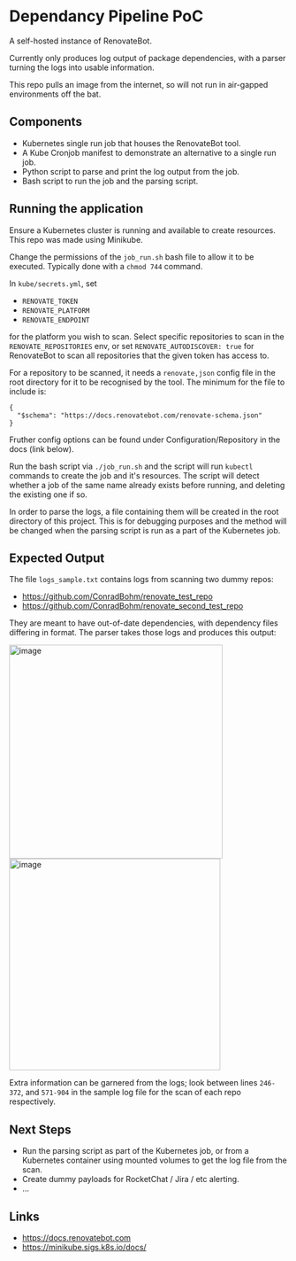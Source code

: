 # Dependancy Pipeline PoC

A self-hosted instance of RenovateBot.

Currently only produces log output of package dependencies, with a parser turning the logs into usable information.

This repo pulls an image from the internet, so will not run in air-gapped environments off the bat.

## Components
- Kubernetes single run job that houses the RenovateBot tool.
- A Kube Cronjob manifest to demonstrate an alternative to a single run job.
- Python script to parse and print the log output from the job.
- Bash script to run the job and the parsing script.

## Running the application
Ensure a Kubernetes cluster is running and available to create resources. This repo was made using Minikube.

Change the permissions of the `job_run.sh` bash file to allow it to be executed. Typically done with a `chmod 744` command.

In `kube/secrets.yml`, set 
- `RENOVATE_TOKEN` 
- `RENOVATE_PLATFORM` 
- `RENOVATE_ENDPOINT` 

for the platform you wish to scan. Select specific repositories to scan in the `RENOVATE_REPOSITORIES` env, or set `RENOVATE_AUTODISCOVER: true` for RenovateBot to scan all repositories that the given token has access to.

For a repository to be scanned, it needs a `renovate,json` config file in the root directory for it to be recognised by the 
tool. The minimum for the file to include is:
```
{
  "$schema": "https://docs.renovatebot.com/renovate-schema.json"
}
```
Fruther config options can be found under Configuration/Repository in the docs (link below).

Run the bash script via `./job_run.sh` and the script will run `kubectl` commands to create the job and it's resources. The
script will detect whether a job of the same name already exists before running, and deleting the existing one if so. 

In order to parse the logs, a file containing them will be created in the root directory of this project. This is for debugging 
purposes and the method will be changed when the parsing script is run as a part of the Kubernetes job.

## Expected Output
The file `logs_sample.txt` contains logs from scanning two dummy repos:
- https://github.com/ConradBohm/renovate_test_repo
- https://github.com/ConradBohm/renovate_second_test_repo

They are meant to have out-of-date dependencies, with dependency files differing in format. The parser takes those logs and produces this output:

<img width="386" alt="image" src="https://github.com/ConradBohm/dependancy_pipeline_pof/assets/37579805/0835d56c-d0b7-458a-bd95-07ddd0c5437c">
<img width="382" alt="image" src="https://github.com/ConradBohm/dependancy_pipeline_pof/assets/37579805/135e5509-325a-44f3-b429-302bcefac509">


Extra information can be garnered from the logs; look between lines `246-372`, and `571-904` in the sample log file for the scan of each repo respectively.

## Next Steps
- Run the parsing script as part of the Kubernetes job, or from a Kubernetes container using mounted volumes to get the log file from the scan.
- Create dummy payloads for RocketChat / Jira / etc alerting.
- ...

## Links
- https://docs.renovatebot.com
- https://minikube.sigs.k8s.io/docs/
